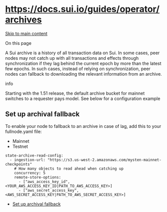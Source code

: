 # https://docs.sui.io/guides/operator/archives

[Skip to main content](https://docs.sui.io/guides/operator/archives#__docusaurus_skipToContent_fallback)

On this page

A Sui archive is a history of all transaction data on Sui. In some cases, peer nodes may not catch up with all transactions and effects through synchronization if they lag behind the current epoch by more than the latest few epochs. In such cases, instead of relying on synchronization, peer nodes can fallback to downloading the relevant information from an archive.

info

Starting with the 1.51 release, the default archive bucket for mainnet switches to a requester pays model. See below for a configuration example

## Set up archival fallback [​](https://docs.sui.io/guides/operator/archives\#set-up-archival-fallback "Direct link to Set up archival fallback")

To enable your node to fallback to an archive in case of lag, add this to your fullnode.yaml file:

- Mainnet
- Testnet

```codeBlockLines_p187
state-archive-read-config:
  - ingestion-url: "https://s3.us-west-2.amazonaws.com/mysten-mainnet-checkpoints"
    # How many objects to read ahead when catching up
    concurrency: 5
    remote-store-options:
      - ["aws_access_key_id", <YOUR_AWS_ACCESS_KEY_ID|PATH_TO_AWS_ACCESS_KEY>]
      - ["aws_secret_access_key", <AWS_SECRET_ACCESS_KEY|PATH_TO_AWS_SECRET_ACCESS_KEY>]

```

- [Set up archival fallback](https://docs.sui.io/guides/operator/archives#set-up-archival-fallback)